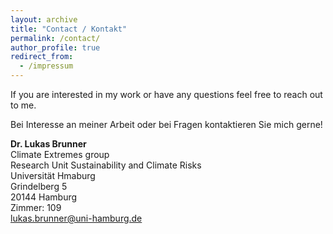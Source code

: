 ```yaml
---
layout: archive
title: "Contact / Kontakt"
permalink: /contact/
author_profile: true
redirect_from:
  - /impressum
---
```


If you are interested in my work or have any questions feel free to reach out to me.

Bei Interesse an meiner Arbeit oder bei Fragen kontaktieren Sie mich gerne!

**Dr. Lukas Brunner** <br />
Climate Extremes group <br />
Research Unit Sustainability and Climate Risks <br />
Universität Hmaburg <br />
Grindelberg 5 <br />
20144 Hamburg <br />
Zimmer: 109 <br />
<a href='mailto:lukas.brunner@uni-hamburg.de'>lukas.brunner@uni-hamburg.de</a>
